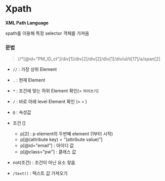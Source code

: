 # Xpath

**XML Path Language**

xpath를 이용해 특정 selector 객체를 가져옴



### 문법

> //*[@id="PM_ID_ct"]/div[1]/div[2]/div[2]/div[1]/div/ul/li[17]/a/span[2]



- `//` : 가장 상위 Element
- `.` : 현재 Element



- `*` : 조건에 맞는 하위 Element 확인(= `띄어쓰기`)
- `/` : 바로 아래 level Element 확인 (= `>` )
- `@` : 속성값



- 조건 []
  - p[2] : p element의 두번째 element (1부터 시작)
  - p[@(attribute key) = "(attribute value)"]
  - p[@id="email"] : 아이디 값 
  - p[@class="pw"] : 클래스 값



- not(조건) : 조건이 아닌 요소 찾음




- `/text()` : 텍스트 값 가져오기